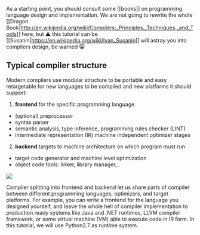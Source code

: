 As a starting point, you should consult some [[books]] on programming language design and implementation.
We are not going to rewrite the whole [[Dragon Book|http://en.wikipedia.org/wiki/Compilers:_Principles,_Techniques,_and_Tools]] here, but :warning: this tutorial can be [[Susanin|https://en.wikipedia.org/wiki/Ivan_Susanin]] will astray you into compilers design, be warned :smile_cat: 

## Typical compiler structure

Modern compilers use modular structure to be portable and easy retargetable for new languages to be compiled and new platforms it should support:
1. **frontend** for the specific programming language
* (optional) preprocessor
* syntax parser
* semantic analysis, type inference, programming rules checker (LINT)
* intermediate representation (IR) machine independent optimizer stages
2. **backend** targets to machine architecture on which program must run
* target code generator and machine level optimization
* object code tools: linker, library manager,..

![](https://compilerdesign.files.wordpress.com/2012/03/topic4notesimage3.jpg)

Compiler splitting into frontend and backend let us share parts of compiler between different programming languages, optimizers, and target platforms. For example, you can write a frontend for the language you designed yourself, and leave the whole hell of compiler implementation to production ready systems like Java and .NET runtimes, LLVM compiler framework, or some virtual machine (VM) able to execute code in IR form. In this tutorial, we will use Python2.7 as runtime system.